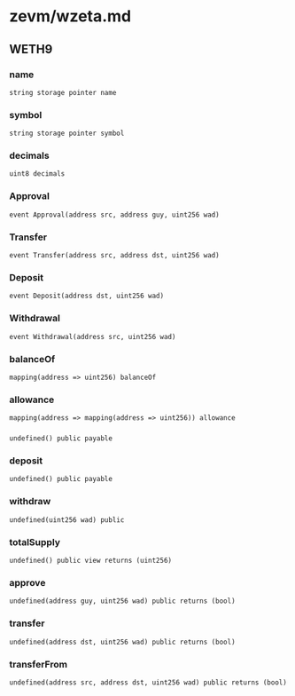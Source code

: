 # zevm/wzeta.md

## WETH9

### name

```solidity
string storage pointer name
```

### symbol

```solidity
string storage pointer symbol
```

### decimals

```solidity
uint8 decimals
```

### Approval

```solidity
event Approval(address src, address guy, uint256 wad)
```

### Transfer

```solidity
event Transfer(address src, address dst, uint256 wad)
```

### Deposit

```solidity
event Deposit(address dst, uint256 wad)
```

### Withdrawal

```solidity
event Withdrawal(address src, uint256 wad)
```

### balanceOf

```solidity
mapping(address => uint256) balanceOf
```

### allowance

```solidity
mapping(address => mapping(address => uint256)) allowance
```

### 

```solidity
undefined() public payable
```

### deposit

```solidity
undefined() public payable
```

### withdraw

```solidity
undefined(uint256 wad) public
```

### totalSupply

```solidity
undefined() public view returns (uint256)
```

### approve

```solidity
undefined(address guy, uint256 wad) public returns (bool)
```

### transfer

```solidity
undefined(address dst, uint256 wad) public returns (bool)
```

### transferFrom

```solidity
undefined(address src, address dst, uint256 wad) public returns (bool)
```

